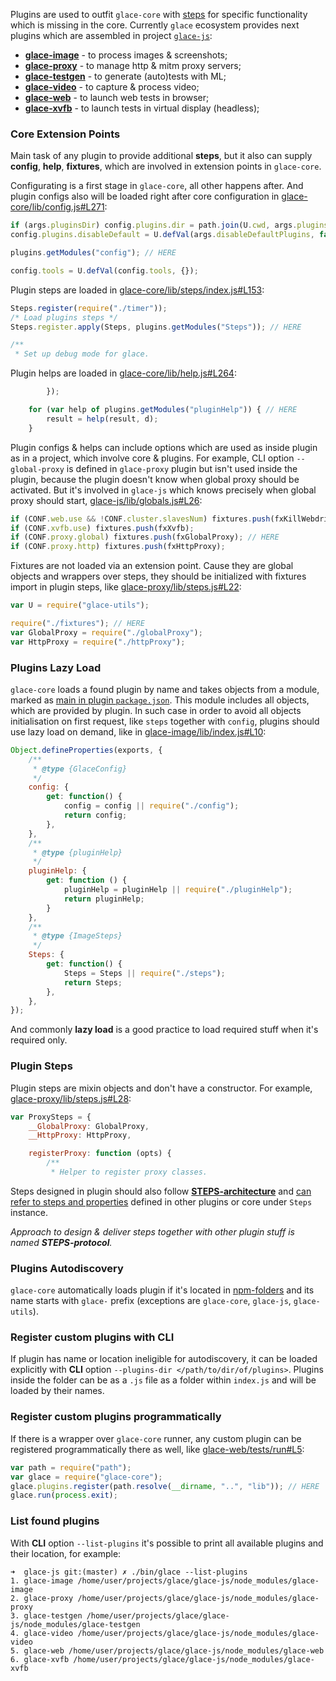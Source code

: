 Plugins are used to outfit `glace-core` with [steps](tutorial-steps-architecture.html) for specific functionality which is missing in the core.
Currently `glace` ecosystem provides next plugins which are assembled in project [`glace-js`](https://glacejs.github.io/glace-js):
- [**glace-image**](https://glacejs.github.io/glace-image) - to process images & screenshots;
- [**glace-proxy**](https://glacejs.github.io/glace-proxy) - to manage http & mitm proxy servers;
- [**glace-testgen**](https://glacejs.github.io/glace-testgen) - to generate (auto)tests with ML;
- [**glace-video**](https://glacejs.github.io/glace-video) - to capture & process video;
- [**glace-web**](https://glacejs.github.io/glace-web) - to launch web tests in browser;
- [**glace-xvfb**](https://glacejs.github.io/glace-xvfb) - to launch tests in virtual display (headless);

### Core Extension Points

Main task of any plugin to provide additional **steps**, but it also can supply **config**, **help**, **fixtures**, which are involved in extension points in `glace-core`.

Configurating is a first stage in `glace-core`, all other happens after. And plugin configs also will be loaded right after core configuration in [glace-core/lib/config.js#L271](https://github.com/glacejs/glace-core/blob/1.8.9/lib/config.js#L271):

```javascript
if (args.pluginsDir) config.plugins.dir = path.join(U.cwd, args.pluginsDir);
config.plugins.disableDefault = U.defVal(args.disableDefaultPlugins, false);

plugins.getModules("config"); // HERE

config.tools = U.defVal(config.tools, {});
```

Plugin steps are loaded in [glace-core/lib/steps/index.js#L153](https://github.com/glacejs/glace-core/blob/1.8.9/lib/steps/index.js#L153):

```javascript
Steps.register(require("./timer"));
/* Load plugins steps */
Steps.register.apply(Steps, plugins.getModules("Steps")); // HERE

/**
 * Set up debug mode for glace.
```

Plugin helps are loaded in [glace-core/lib/help.js#L264](https://github.com/glacejs/glace-core/blob/1.8.9/lib/steps/index.js#L153):

```javascript
        });

    for (var help of plugins.getModules("pluginHelp")) { // HERE
        result = help(result, d);
    }
```

Plugin configs & helps can include options which are used as inside plugin as in a project, which involve core & plugins.
For example, CLI option `--global-proxy` is defined in `glace-proxy` plugin but isn't used inside the plugin, because the plugin doesn't know when
global proxy should be activated. But it's involved in `glace-js` which knows precisely when global proxy should start, [glace-js/lib/globals.js#L26](https://github.com/glacejs/glace-core/blob/1.8.9/lib/steps/index.js#L153):

```javascript
if (CONF.web.use && !CONF.cluster.slavesNum) fixtures.push(fxKillWebdriver);
if (CONF.xvfb.use) fixtures.push(fxXvfb);
if (CONF.proxy.global) fixtures.push(fxGlobalProxy); // HERE
if (CONF.proxy.http) fixtures.push(fxHttpProxy);
```

Fixtures are not loaded via an extension point. Cause they are global objects and wrappers over steps, they should be
initialized with fixtures import in plugin steps, like [glace-proxy/lib/steps.js#L22](https://github.com/glacejs/glace-core/blob/1.8.9/lib/steps/index.js#L153):

```javascript
var U = require("glace-utils");

require("./fixtures"); // HERE
var GlobalProxy = require("./globalProxy");
var HttpProxy = require("./httpProxy");
```

### Plugins Lazy Load

`glace-core` loads a found plugin by name and takes objects from a module, marked as [main in plugin `package.json`](https://github.com/glacejs/glace-proxy/blob/1.3.8/package.json#L5). This module includes all objects, which are provided by plugin.
In such case in order to avoid all objects initialisation on first request, like `steps` together with `config`, plugins
should use lazy load on demand, like in [glace-image/lib/index.js#L10](https://github.com/glacejs/glace-image/blob/1.2.8/lib/index.js#L10):

```javascript
Object.defineProperties(exports, {
    /**
     * @type {GlaceConfig}
     */
    config: {
        get: function() {
            config = config || require("./config");
            return config;
        },
    },
    /**
     * @type {pluginHelp}
     */
    pluginHelp: {
        get: function () {
            pluginHelp = pluginHelp || require("./pluginHelp");
            return pluginHelp;
        }
    },
    /**
     * @type {ImageSteps}
     */
    Steps: {
        get: function() {
            Steps = Steps || require("./steps");
            return Steps;
        },
    },
});
```

And commonly **lazy load** is a good practice to load required stuff when it's required only.

### Plugin Steps

Plugin steps are mixin objects and don't have a constructor. For example, [glace-proxy/lib/steps.js#L28](https://github.com/glacejs/glace-core/blob/1.8.9/lib/steps/index.js#L153):

```javascript
var ProxySteps = {
    __GlobalProxy: GlobalProxy,
    __HttpProxy: HttpProxy,

    registerProxy: function (opts) {
        /**
         * Helper to register proxy classes.
```

Steps designed in plugin should also follow [**STEPS-architecture**](tutorial-steps-architecture.html) and [can refer to steps and properties](https://github.com/glacejs/glace-image/blob/1.2.8/lib/steps.js#L89) defined
in other plugins or core under `Steps` instance.

_Approach to design & deliver steps together with other plugin stuff is named **STEPS-protocol**._

### Plugins Autodiscovery

`glace-core` automatically loads plugin if it's located in [npm-folders](https://docs.npmjs.com/files/folders) and its name starts with `glace-` prefix (exceptions are `glace-core`, `glace-js`, `glace-utils`).

### Register custom plugins with CLI

If plugin has name or location ineligible for autodiscovery, it can be loaded explicitly with **CLI** option `--plugins-dir </path/to/dir/of/plugins>`. Plugins inside the folder can be as a `.js` file as a folder within `index.js` and will be loaded by their names.

### Register custom plugins programmatically

If there is a wrapper over `glace-core` runner, any custom plugin can be registered programmatically there as well, like [glace-web/tests/run#L5](https://github.com/glacejs/glace-web/blob/1.3.8/tests/run#L5):

```javascript
var path = require("path");
var glace = require("glace-core");
glace.plugins.register(path.resolve(__dirname, "..", "lib")); // HERE
glace.run(process.exit);
```

### List found plugins

With **CLI** option `--list-plugins` it's possible to print all available plugins and their location, for example:

```
➜  glace-js git:(master) ✗ ./bin/glace --list-plugins
1. glace-image /home/user/projects/glace/glace-js/node_modules/glace-image
2. glace-proxy /home/user/projects/glace/glace-js/node_modules/glace-proxy
3. glace-testgen /home/user/projects/glace/glace-js/node_modules/glace-testgen
4. glace-video /home/user/projects/glace/glace-js/node_modules/glace-video
5. glace-web /home/user/projects/glace/glace-js/node_modules/glace-web
6. glace-xvfb /home/user/projects/glace/glace-js/node_modules/glace-xvfb
```
